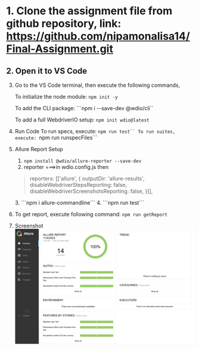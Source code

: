 
# 1. Clone the assignment file from github repository, link: https://github.com/nipamonalisa14/Final-Assignment.git

## 2. Open it to VS Code
3. Go to the VS Code terminal, then execute the following commands,

    To initialize the node module:  ```npm init -y```

    To add the CLI package: ```npm i --save-dev @wdio/cli``

    To add a full WebdriverIO setup: ```npm init wdio@latest```

4. Run Code
    To run specs, execute:  ```npm run test``
    To run suites, execute: ```npm run runspecFiles```

5. Allure Report Setup
    1. ```npm install @wdio/allure-reporter --save-dev```
    2. reporter ===>in wdio.config.js then
    <blockquote> 
            reporters: [['allure', {
            outputDir: 'allure-results',
            disableWebdriverStepsReporting: false,
            disableWebdriverScreenshotsReporting: false,
         }]],
    </blockquote>
    3. ```npm i allure-commandline```
    4. ```npm run test```

6.  To get report, execute following command: 
    ```npm run getReport```

7. Screenshot
![Allure Report](allure-report.png)